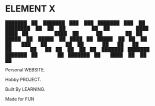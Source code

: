# ELEMENT X

███████ ██      ███████ ███    ███ ███████ ███    ██ ████████   ██   ██ 
██      ██      ██      ████  ████ ██      ████   ██    ██       ██ ██  
█████   ██      █████   ██ ████ ██ █████   ██ ██  ██    ██        ███   
██      ██      ██      ██  ██  ██ ██      ██  ██ ██    ██       ██ ██  
███████ ███████ ███████ ██      ██ ███████ ██   ████    ██      ██   ██ 
                                                         
                                                         
Personal WEBSITE.

Hobby PROJECT.

Built By LEARNING.

Made for FUN
